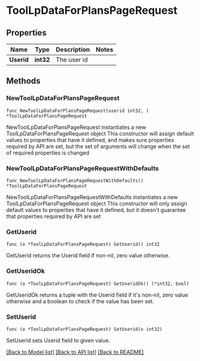 # ToolLpDataForPlansPageRequest

## Properties

Name | Type | Description | Notes
------------ | ------------- | ------------- | -------------
**Userid** | **int32** | The user id | 

## Methods

### NewToolLpDataForPlansPageRequest

`func NewToolLpDataForPlansPageRequest(userid int32, ) *ToolLpDataForPlansPageRequest`

NewToolLpDataForPlansPageRequest instantiates a new ToolLpDataForPlansPageRequest object
This constructor will assign default values to properties that have it defined,
and makes sure properties required by API are set, but the set of arguments
will change when the set of required properties is changed

### NewToolLpDataForPlansPageRequestWithDefaults

`func NewToolLpDataForPlansPageRequestWithDefaults() *ToolLpDataForPlansPageRequest`

NewToolLpDataForPlansPageRequestWithDefaults instantiates a new ToolLpDataForPlansPageRequest object
This constructor will only assign default values to properties that have it defined,
but it doesn't guarantee that properties required by API are set

### GetUserid

`func (o *ToolLpDataForPlansPageRequest) GetUserid() int32`

GetUserid returns the Userid field if non-nil, zero value otherwise.

### GetUseridOk

`func (o *ToolLpDataForPlansPageRequest) GetUseridOk() (*int32, bool)`

GetUseridOk returns a tuple with the Userid field if it's non-nil, zero value otherwise
and a boolean to check if the value has been set.

### SetUserid

`func (o *ToolLpDataForPlansPageRequest) SetUserid(v int32)`

SetUserid sets Userid field to given value.



[[Back to Model list]](../README.md#documentation-for-models) [[Back to API list]](../README.md#documentation-for-api-endpoints) [[Back to README]](../README.md)


